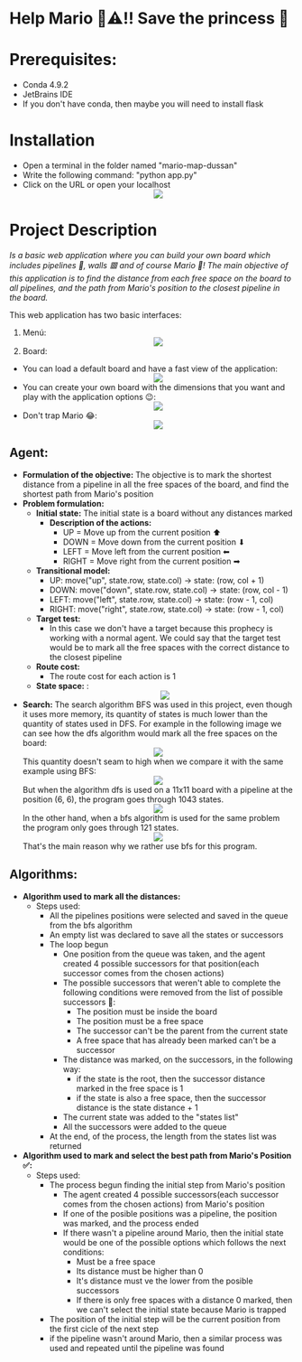 # Help Mario 👨⚠‼ Save the princess 👸
# Prerequisites:
* Conda 4.9.2
* JetBrains IDE
* If you don't have conda, then maybe you will need to install flask
# Installation
* Open a terminal in the folder named "mario-map-dussan"
* Write the following command: "python app.py"
* Click on the URL or open your localhost <div style="text-align:center"><img src="https://github.com/joangerard/mario-map-dussan/blob/main/screenshots/instruccions.jpg" /></div>
# Project Description
_Is a basic web application where you can build your own board which includes pipelines 🏁, walls 🟥 and of course Mario 👨! The main objective of this application is to find the distance from each free
space on the board to all pipelines, and the path from Mario's position to the closest pipeline in the board._

This web application has two basic interfaces:
1. Menú:  <div style="text-align:center"><img src="https://github.com/joangerard/mario-map-dussan/blob/main/screenshots/menu.jpg" /></div>
2. Board:
* You can load a default board and have a fast view of the application:<div style="text-align:center"><img src="https://github.com/joangerard/mario-map-dussan/blob/main/screenshots/default_board.jpg" /></div>
* You can create your own board with the dimensions that you want and play with the application options 😉: <div style="text-align:center"><img src="https://github.com/joangerard/mario-map-dussan/blob/main/screenshots/created_map.jpg" /></div>
* Don't trap Mario 😂:<div style="text-align:center"><img src="https://github.com/joangerard/mario-map-dussan/blob/main/screenshots/mario_trapped.jpg" /></div>
## Agent:
* **Formulation of the objective:** The objective is to mark the shortest distance from a pipeline in all the free spaces of the board, and find the shortest path from Mario's position
* **Problem formulation:** 
    * **Initial state:** The initial state is a board without any distances marked 
      * **Description of the actions:**
        * UP = Move up from the current position ⬆ 
        * DOWN = Move down from the current position ⬇
        * LEFT = Move left from the current position ⬅
        * RIGHT = Move right from the current position ➡
    * **Transitional model:**
        * UP: move("up", state.row, state.col) -> state: (row, col + 1)
        * DOWN: move("down", state.row, state.col) -> state: (row, col - 1)
        * LEFT: move("left", state.row, state.col) -> state: (row - 1, col)
        * RIGHT: move("right", state.row, state.col) -> state: (row - 1, col)
    * **Target test:**
      * In this case we don't have a target because this prophecy is working with a normal agent. We could
      say that the target test would be to mark all the free spaces with the correct distance to the closest pipeline
    * **Route cost:**
      * The route cost for each action is 1
    * **State space:** :<div style="text-align:center"><img src="https://github.com/joangerard/mario-map-dussan/blob/main/screenshots/states_bfs.jpg" /></div>     
* **Search:**
    The search algorithm BFS was used in this project, even though it uses more memory, its quantity of states is much
  lower than the quantity of states used in DFS. For example in the following image we can see how the dfs algorithm 
  would mark all the free spaces on the board: <div style="text-align:center"><img src="https://github.com/joangerard/mario-map-dussan/blob/main/screenshots/states using dfs.jpg" /></div>
  This quantity doesn't seam to high when we compare it with the same example using BFS: <div style="text-align:center"><img src="https://github.com/joangerard/mario-map-dussan/blob/main/screenshots/states_bfs.jpg" /></div>
  But when the algorithm dfs is used on a 11x11 board with a pipeline at the 
  position (6, 6), the program goes through 1043 states. <div style="text-align:center"><img src="https://github.com/joangerard/mario-map-dussan/blob/main/screenshots/dfs in a 11x11 board.jpg" /></div>
  In the other hand, when a bfs algorithm is used for the same problem the program only goes through 121 states. <div style="text-align:center"><img src="https://github.com/joangerard/mario-map-dussan/blob/main/screenshots/bfs in a 11x11 board.jpg" /></div>
  That's the main reason why we rather use bfs for this program.
  
## Algorithms:
* **Algorithm used to mark all the distances:** 
  * Steps used:
    * All the pipelines positions were selected and saved in the queue from the bfs algorithm
    * An empty list was declared to save all the states or successors 
    * The loop begun       
        * One position from the queue was taken, and the agent created 4 possible successors for that position(each 
          successor comes from the chosen actions) 
        * The possible successors that weren't able to complete the following conditions were removed from the list of 
          possible successors 🚫: 
            * The position must be inside the board
            * The position must be a free space
            * The successor can't be the parent from the current state
            * A free space that has already been marked can't be a successor
        * The distance was marked, on the successors, in the following way:
            * if the state is the root, then the successor distance marked in the free space is 1
            * if the state is also a free space, then the successor distance is the state distance + 1
        * The current state was added to the "states list"
        * All the successors were added to the queue
    * At the end, of the process, the length from the states list was returned
* **Algorithm used to mark and select the best path from Mario's Position ✅:**
  * Steps used:
    * The process begun finding the initial step from Mario's position 
        * The agent created 4 possible successors(each successor comes from the chosen actions) from Mario's position
        * If one of the posible positions was a pipeline, the position was marked, and the process ended
        * If there wasn't a pipeline around Mario, then the initial state would be one of the possible options which follows 
          the next conditions:
            * Must be a free space
            * Its distance must be higher than 0
            * It's distance must ve the lower from the posible successors
            * If there is only free spaces with a distance 0 marked, then we can't select the initial state because Mario is trapped
    * The position of the initial step will be the current position from the first cicle of the next step
    * if the pipeline wasn't around Mario, then a similar process was used and repeated until the pipeline was found 

